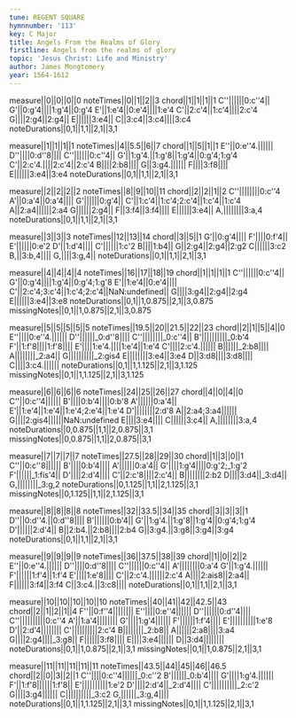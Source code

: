 ```yaml
---
tune: REGENT SQUARE
hymnnumber: '113'
key: C Major
title: Angels From the Realms of Glory
firstline: Angels from the realms of glory
topic: 'Jesus Christ: Life and Ministry'
author: James Mongtomery
year: 1564-1612
---
```

measure||0||0||0||0
noteTimes||0||1||2||3
chord||1||1||1||1
C''||||||0:c''4||
G'||0:g'4||||1:g'4||0:g'4
E'||1:e'4||0:e'4||||1:e'4
C'||2:c'4||1:c'4||||2:c'4
G||||2:g4||2:g4||
E||||||3:e4||
C||3:c4||3:c4||||3:c4
noteDurations||0,1||1,1||2,1||3,1

measure||1||1||1||1
noteTimes||4||5.5||6||7
chord||1||5||1||1
E''||0:e''4.||||||
D''||||0:d''8||||
C''||||||0:c''4||
G'||1:g'4.||1:g'8||1:g'4||0:g'4;1:g'4
C'||2:c'4.||||2:c'4||2:c'4
B||||2:b8||||
G||3:g4.||||||
F||||3:f8||||
E||||||3:e4||3:e4
noteDurations||0,1||1,1||2,1||3,1

measure||2||2||2||2
noteTimes||8||9||10||11
chord||2||2||1||2
C''||||||||0:c''4
A'||0:a'4||0:a'4||||
G'||||||0:g'4||
C'||1:c'4||1:c'4;2:c'4||1:c'4||1:c'4
A||2:a4||||||2:a4
G||||||2:g4||
F||3:f4||3:f4||||
E||||||3:e4||
A,||||||||3:a,4
noteDurations||0,1||1,1||2,1||3,1

measure||3||3||3
noteTimes||12||13||14
chord||3||5||1
G'||0:g'4||||
F'||||0:f'4||
E'||||||0:e'2
D'||1:d'4||||
C'||||||1:c'2
B||||1:b4||
G||2:g4||2:g4||2:g2
C||||||3:c2
B,||3:b,4||||
G,||||3:g,4||
noteDurations||0,1||1,1||2,1||3,1

measure||4||4||4||4
noteTimes||16||17||18||19
chord||1||1||1||1
C''||||||0:c''4||
G'||0:g'4||||1:g'4||0:g'4;1:g'8
E'||1:e'4||0:e'4||||
C'||2:c'4;3:c'4||1:c'4;2:c'4||NaN:undefined||
G||||3:g4||2:g4||2:g4
E||||||3:e4||3:e8
noteDurations||0,1||1,0.875||2,1||3,0.875
missingNotes||0,1||1,0.875||2,1||3,0.875

measure||5||5||5||5||5
noteTimes||19.5||20||21.5||22||23
chord||2||1||5||4||0
E''||||0:e''4.||||||
D''||||||_0:d''8||||
C''||||||||_0:c''4||
B'||||||||||_0:b'4
F'||1:f'8||||1:f'8||||
E'||||1:e'4.||||1:e'4||1:e'4
C'||||2:c'4.||||||
B||||||_2:b8||||
A||||||||_2:a4||
G||||||||||_2:gis4
E||||||||3:e4||3:e4
D||3:d8||||3:d8||||
C||||3:c4.||||||
noteDurations||0,1||1,1.125||2,1||3,1.125
missingNotes||0,1||1,1.125||2,1||3,1.125

measure||6||6||6||6
noteTimes||24||25||26||27
chord||4||0||4||0
C''||0:c''4||||||
B'||||0:b'4||||0:b'8
A'||||||0:a'4||
E'||1:e'4||1:e'4||1:e'4;2:e'4||1:e'4
D'||||||||2:d'8
A||2:a4;3:a4||||||
G||||2:gis4||||||NaN:undefined
E||||3:e4||||
C||||||3:c4||
A,||||||||3:a,4
noteDurations||0,0.875||1,1||2,0.875||3,1
missingNotes||0,0.875||1,1||2,0.875||3,1

measure||7||7||7||7
noteTimes||27.5||28||29||30
chord||1||3||0||1
C''||0:c''8||||||
B'||||0:b'4||||
A'||||||0:a'4||
G'||||1:g'4||||0:g'2;_1:g'2
F'||||||_1:fis'4||
D'||||2:d'4||||
C'||2:c'8||||2:c'4||
B||||||||2:b2
D||||3:d4||_3:d4||
G,||||||||_3:g,2
noteDurations||0,1.125||1,1||2,1.125||3,1
missingNotes||0,1.125||1,1||2,1.125||3,1

measure||8||8||8||8
noteTimes||32||33.5||34||35
chord||3||3||3||1
D''||0:d''4.||0:d''8||||
B'||||||0:b'4||
G'||1:g'4.||1:g'8||1:g'4||0:g'4;1:g'4
D'||||||2:d'4||
B||2:b4.||2:b8||||2:b4
G||3:g4.||3:g8||3:g4||3:g4
noteDurations||0,1||1,1||2,1||3,1

measure||9||9||9||9
noteTimes||36||37.5||38||39
chord||1||0||2||2
E''||0:e''4.||||||
D''||||0:d''8||||
C''||||||0:c''4||
A'||||||||0:a'4
G'||1:g'4.||||||
F'||||||1:f'4||1:f'4
E'||||1:e'8||||
C'||2:c'4.||||||2:c'4
A||||2:ais8||2:a4||
F||||||3:f4||3:f4
C||3:c4.||3:c8||||
noteDurations||0,1||1,1||2,1||3,1

measure||10||10||10||10||10
noteTimes||40||41||42||42.5||43
chord||2||1||2||1||4
F''||0:f''4||||||||
E''||||0:e''4||||||
D''||||||0:d''4||||
C''||||||||||0:c''4
A'||1:a'4||||||||
G'||||1:g'4||||||
F'||||||1:f'4||||
E'||||||||||1:e'8
D'||2:d'4||||||||
C'||||||||||2:c'4
B||||||||_2:b8||
A||||||2:a8||||3:a4
G||||2:g4||||_3:g8||
F||||||3:f8||||
E||||3:e4||||||
D||3:d4||||||||
noteDurations||0,1||1,0.875||2,1||3,1
missingNotes||0,1||1,0.875||2,1||3,1

measure||11||11||11||11||11
noteTimes||43.5||44||45||46||46.5
chord||2||0||3||2||1
C''||||0:c''4||||||_0:c''2
B'||||||_0:b'4||||
G'||||1:g'4.||||||
F'||1:f'8||||||1:f'8||
E'||||||||||1:e'2
D'||||2:d'4||_2:d'4||||
C'||||||||||_2:c'2
G||||3:g4||||||
C||||||||||_3:c2
G,||||||_3:g,4||||
noteDurations||0,1||1,1.125||2,1||3,1
missingNotes||0,1||1,1.125||2,1||3,1


